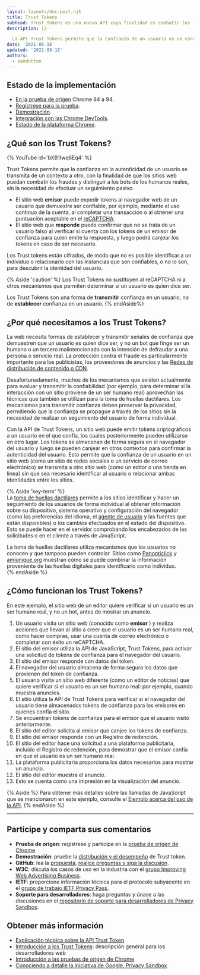 ```yaml
---
layout: layouts/doc-post.njk
title: Trust Tokens
subhead: Trust Tokens es una nueva API cuya finalidad es combatir los fraudes y distinguir a los bots de los humanos reales, sin la necesidad de efectuar un seguimiento pasivo.
description: |2-

  La API Trust Tokens permite que la confianza de un usuario en un contexto se transmita a otro contexto, sin la necesidad de identificar al usuario o relacionar la identidad que hay entre ambos contextos. La API permite que se emitan tokens criptográficos desde un origen hacia un usuario en el que se confía. Entonces, los tokens son almacenados por el navegador del usuario. De esta forma, el navegador puede usar los tokens en otros contextos para evaluar la autenticidad del usuario.
date: '2021-05-18'
updated: '2021-08-18'
authors:
  - samdutton
---
```


## Estado de la implementación

- [En la prueba de origen](https://web.dev/origin-trials/) Chrome 84 a 94.
- [Regístrese para la prueba](https://developer.chrome.com/origintrials/#/view_trial/2479231594867458049).
- [Demostración](https://trust-token-demo.glitch.me/).
- [Integración con las Chrome DevTools](https://developers.google.com/web/updates/2021/01/devtools?utm_source=devtools#trust-token).
- [Estado de la plataforma Chrome](https://www.chromestatus.com/feature/5078049450098688).

## ¿Qué son los Trust Tokens?

{% YouTube id='bXB1Iwq6Eq4' %}

Trust Tokens permite que la confianza en la autenticidad de un usuario se transmita de un contexto a otro, con la finalidad de que los sitios web puedan combatir los fraudes y distinguir a los bots de los humanos reales, sin la necesidad de efectuar un seguimiento pasivo.

- El sitio web **emisor** puede expedir tokens al navegador web de un usuario que demuestre ser confiable, por ejemplo, mediante el uso continuo de la cuenta, al completar una transacción o al obtener una puntuación aceptable en el [reCAPTCHA](https://developers.google.com/recaptcha).
- El sitio web que **responde** puede confirmar que no se trata de un usuario falso al verificar si cuenta con los tokens de un emisor de confianza para quien emite la respuesta, y luego podrá canjear los tokens en caso de ser necesario.

Los Trust tokens están cifrados, de modo que no es posible identificar a un individuo o relacionarlo con las instancias que son confiables, o no lo son, para descubrir la identidad del usuario.

{% Aside 'caution' %} Los Trust Tokens no sustituyen al reCAPTCHA ni a otros mecanismos que permiten determinar si un usuario es quien dice ser.

Los Trust Tokens son una forma de **transmitir** confianza en un usuario, no de **establecer** confianza en un usuario. {% endAside%}

## ¿Por qué necesitamos a los Trust Tokens?

La web necesita formas de establecer y transmitir señales de confianza que demuestren que un usuario es quien dice ser, y no un bot que finge ser un humano o un tercero malintencionado con la intención de defraudar a una persona o servicio real. La protección contra el fraude es particularmente importante para los publicistas, los proveedores de anuncios y las [Redes de distribución de contenido o CDN](https://www.cloudflare.com/en-gb/learning/cdn/what-is-a-cdn/).

Desafortunadamente, muchos de los mecanismos que existen actualmente para evaluar y transmitir la confiabilidad (por ejemplo, para determinar si la interacción con un sitio proviene de un ser humano real) aprovechan las técnicas que también se utilizan para la toma de huellas dactilares. Los mecanismos para transmitir confianza deben preservar la privacidad, permitiendo que la confianza se propague a través de los sitios sin la necesidad de realizar un seguimiento del usuario de forma individual.

Con la API de Trust Tokens, un sitio web puede emitir tokens criptográficos a un usuario en el que confía, los cuales posteriormente pueden utilizarse en otro lugar. Los tokens se almacenan de forma segura en el navegador del usuario y luego se pueden canjear en otros contextos para confirmar la autenticidad del usuario. Esto permite que la confianza de un usuario en un sitio web (como un sitio de redes sociales o un servicio de correo electrónico) se transmita a otro sitio web (como un editor o una tienda en línea) sin que sea necesario identificar al usuario o relacionar ambas identidades entre los sitios.

{% Aside 'key-term' %}<br> La [toma de huellas dactilares](https://w3c.github.io/fingerprinting-guidance/#passive) permite a los sitios identificar y hacer un seguimiento de los usuarios de forma individual al obtener información sobre su dispositivo, sistema operativo y configuración del navegador (como las preferencias del idioma, el [agente de usuario](https://developer.mozilla.org/en-US/docs/Web/API/NavigatorID/userAgent) y las fuentes que están disponibles) o los cambios efectuados en el estado del dispositivo. Esto se puede hacer en el servidor comprobando los encabezados de las solicitudes o en el cliente a través de JavaScript.

La toma de huellas dactilares utiliza mecanismos que los usuarios no conocen y que tampoco pueden controlar. Sitios como [Panopticlick](https://panopticlick.eff.org/) y [amiunique.org](https://amiunique.org/) muestran cómo se puede combinar la información proveniente de las huellas digitales para identificarlo como individuo.<br> {% endAside %}

## ¿Cómo funcionan los Trust Tokens?

En este ejemplo, el sitio web de un editor quiere verificar si un usuario es un ser humano real, y no un bot, antes de mostrar un anuncio.

1. Un usuario visita un sitio web (conocido como **emisor** ) y realiza acciones que llevan al sitio a creer que el usuario es un ser humano real, como hacer compras, usar una cuenta de correo electrónico o completar con éxito un reCAPTCHA.
2. El sitio del emisor utiliza la API de JavaScript, Trust Tokens, para activar una solicitud de tokens de confianza para el navegador del usuario.
3. El sitio del emisor responde con datos del token.
4. El navegador del usuario almacena de forma segura los datos que provienen del token de confianza.
5. El usuario visita un sitio web diferente (como un editor de noticias) que quiere verificar si el usuario es un ser humano real: por ejemplo, cuando muestra anuncios.
6. El sitio utiliza la API de Trust Tokens para verificar si el navegador del usuario tiene almacenados tokens de confianza para los emisores en quienes confía el sitio.
7. Se encuentran tokens de confianza para el emisor que el usuario visitó anteriormente.
8. El sitio del editor solicita al emisor que canjee los tokens de confianza.
9. El sitio del emisor responde con un Registro de redención.
10. El sitio del editor hace una solicitud a una plataforma publicitaria, incluido el Registro de redención, para demostrar que el emisor confía en que el usuario es un ser humano real.
11. La plataforma publicitaria proporciona los datos necesarios para mostrar un anuncio.
12. El sitio del editor muestra el anuncio.
13. Esto se cuenta como una impresión en la visualización del anuncio.

{% Aside %} Para obtener más detalles sobre las llamadas de JavaScript que se mencionaron en este ejemplo, consulte el [Ejemplo acerca del uso de la API](https://web.dev/trust-tokens/#sample-api-usage). {% endAside %}

---

## Participe y comparta sus comentarios

- **Prueba de origen**: regístrese y participe en la [prueba de origen de Chrome](https://developer.chrome.com/origintrials/#/view_trial/2479231594867458049).
- **Demostración**: pruebe la [distribución y el desempeño](https://trust-token-demo.glitch.me/) de Trust token.
- **GitHub**: lea la [propuesta](https://github.com/WICG/trust-token-api), [realice preguntas y siga la discusión](https://github.com/WICG/trust-token-api/issues).
- **W3C**: discuta los casos de uso en la industria con el [grupo Improving Web Advertising Business](https://www.w3.org/community/web-adv/participants).
- **IETF**: proporcione información técnica para el protocolo subyacente en el [grupo de trabajo IETF Privacy Pass](https://datatracker.ietf.org/wg/privacypass/about/).
- **Soporte para desarrolladores**: haga preguntas y únase a las discusiones en el [repositorio de soporte para desarrolladores de Privacy Sandbox](https://github.com/GoogleChromeLabs/privacy-sandbox-dev-support).

## Obtener más información

- [Explicación técnica sobre la API Trust Token](https://github.com/dvorak42/trust-token-api)
- [Introducción a los Trust Tokens](https://web.dev/trust-tokens/): descripción general para los desarrolladores web
- [Introducción a las pruebas de origen de Chrome](https://web.dev/origin-trials)
- [Conociendo a detalle la iniciativa de Google, Privacy Sandbox](https://web.dev/digging-into-the-privacy-sandbox)
